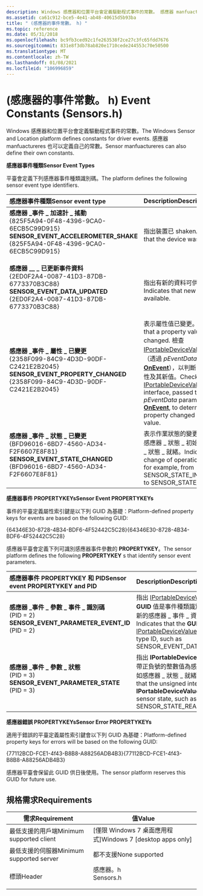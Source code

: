 ```yaml
---
description: Windows 感應器和位置平台會定義驅動程式事件的常數。 感應器 manfuactureres 也可以定義自己的常數。
ms.assetid: ca61c912-bce5-4e41-ab48-40615d5b93ba
title: " (感應器的事件常數。 h) "
ms.topic: reference
ms.date: 05/31/2018
ms.openlocfilehash: bc9fb3ced92c1fe263538f2ce27c3fc65fdd7676
ms.sourcegitcommit: 831e8f3db78ab820e1710cede244553c70e50500
ms.translationtype: MT
ms.contentlocale: zh-TW
ms.lasthandoff: 01/08/2021
ms.locfileid: "106996859"
---
```

# <a name="event-constants-sensorsh"></a><span data-ttu-id="04123-104"> (感應器的事件常數。 h) </span><span class="sxs-lookup"><span data-stu-id="04123-104">Event Constants (Sensors.h)</span></span>

<span data-ttu-id="04123-105">Windows 感應器和位置平台會定義驅動程式事件的常數。</span><span class="sxs-lookup"><span data-stu-id="04123-105">The Windows Sensor and Location platform defines constants for driver events.</span></span> <span data-ttu-id="04123-106">感應器 manfuactureres 也可以定義自己的常數。</span><span class="sxs-lookup"><span data-stu-id="04123-106">Sensor manfuactureres can also define their own constants.</span></span>

<span data-ttu-id="04123-107">**感應器事件種類**</span><span class="sxs-lookup"><span data-stu-id="04123-107">**Sensor Event Types**</span></span>

<span data-ttu-id="04123-108">平臺會定義下列感應器事件種類識別碼。</span><span class="sxs-lookup"><span data-stu-id="04123-108">The platform defines the following sensor event type identifiers.</span></span>



| <span data-ttu-id="04123-109">感應器事件種類</span><span class="sxs-lookup"><span data-stu-id="04123-109">Sensor event type</span></span>                                                                                                                                                                                                                                                                                                    | <span data-ttu-id="04123-110">Description</span><span class="sxs-lookup"><span data-stu-id="04123-110">Description</span></span>                                                                                                                                                                                                                                                                                                           |
|:---------------------------------------------------------------------------------------------------------------------------------------------------------------------------------------------------------------------------------------------------------------------------------------------------------------------|:----------------------------------------------------------------------------------------------------------------------------------------------------------------------------------------------------------------------------------------------------------------------------------------------------------------------|
| <span id="SENSOR_EVENT_ACCELEROMETER_SHAKE"></span><span id="sensor_event_accelerometer_shake"></span><dl> <span data-ttu-id="04123-111"><dt>**感應器 \_事件 \_ 加速計 \_ 搖動**</dt> <dt>{825F5A94-0F48-4396-9CA0-6ECB5C99D915}</dt></span><span class="sxs-lookup"><span data-stu-id="04123-111"><dt>**SENSOR\_EVENT\_ACCELEROMETER\_SHAKE**</dt> <dt>{825F5A94-0F48-4396-9CA0-6ECB5C99D915}</dt></span></span> </dl> | <span data-ttu-id="04123-112">指出裝置已 shaken。</span><span class="sxs-lookup"><span data-stu-id="04123-112">Indicates that the device was shaken.</span></span><br/>                                                                                                                                                                                                                                                                      |
| <span id="SENSOR_EVENT_DATA_UPDATED"></span><span id="sensor_event_data_updated"></span><dl> <span data-ttu-id="04123-113"><dt>**感應器 \_\_ \_ 已更新事件資料**</dt> <dt>{2ED0F2A4-0087-41D3-87DB-6773370B3C88}</dt></span><span class="sxs-lookup"><span data-stu-id="04123-113"><dt>**SENSOR\_EVENT\_DATA\_UPDATED**</dt> <dt>{2ED0F2A4-0087-41D3-87DB-6773370B3C88}</dt></span></span> </dl>                      | <span data-ttu-id="04123-114">指出有新的資料可供使用。</span><span class="sxs-lookup"><span data-stu-id="04123-114">Indicates that new data is available.</span></span><br/>                                                                                                                                                                                                                                                                      |
| <span id="SENSOR_EVENT_PROPERTY_CHANGED"></span><span id="sensor_event_property_changed"></span><dl> <span data-ttu-id="04123-115"><dt>**感應器 \_事件 \_ 屬性 \_ 已變更**</dt> <dt>{2358F099-84C9-4D3D-90DF-C2421E2B2045}</dt></span><span class="sxs-lookup"><span data-stu-id="04123-115"><dt>**SENSOR\_EVENT\_PROPERTY\_CHANGED**</dt> <dt>{2358F099-84C9-4D3D-90DF-C2421E2B2045}</dt></span></span> </dl>          | <span data-ttu-id="04123-116">表示屬性值已變更。</span><span class="sxs-lookup"><span data-stu-id="04123-116">Indicates that a property value changed.</span></span> <span data-ttu-id="04123-117">檢查 [IPortableDeviceValues](/previous-versions//ms740012(v=vs.85)) 介面（透過 *pEventData* 參數傳遞至 [**OnEvent**](/windows/win32/api/sensorsapi/nf-sensorsapi-isensorevents-onevent)），以判斷已變更的屬性及其新值。</span><span class="sxs-lookup"><span data-stu-id="04123-117">Check the [IPortableDeviceValues](/previous-versions//ms740012(v=vs.85)) interface, passed through the *pEventData* parameter to [**OnEvent**](/windows/win32/api/sensorsapi/nf-sensorsapi-isensorevents-onevent), to determine which property changed and its new value.</span></span><br/> |
| <span id="SENSOR_EVENT_STATE_CHANGED"></span><span id="sensor_event_state_changed"></span><dl> <span data-ttu-id="04123-118"><dt>**感應器 \_事件 \_ 狀態 \_ 已變更**</dt> <dt>{BFD96016-6BD7-4560-AD34-F2F6607E8F81}</dt></span><span class="sxs-lookup"><span data-stu-id="04123-118"><dt>**SENSOR\_EVENT\_STATE\_CHANGED**</dt> <dt>{BFD96016-6BD7-4560-AD34-F2F6607E8F81}</dt></span></span> </dl>                   | <span data-ttu-id="04123-119">表示作業狀態的變更，例如，從感應器 \_ 狀態 \_ 初始化至感應器 \_ 狀態 \_ 就緒。</span><span class="sxs-lookup"><span data-stu-id="04123-119">Indicates a change of operational state, for example, from SENSOR\_STATE\_INITIALIZING to SENSOR\_STATE\_READY.</span></span><br/>                                                                                                                                                                                            |



<span data-ttu-id="04123-120">**感應器事件 PROPERTYKEYs**</span><span class="sxs-lookup"><span data-stu-id="04123-120">**Sensor Event PROPERTYKEYs**</span></span>

<span data-ttu-id="04123-121">事件的平臺定義屬性索引鍵是以下列 GUID 為基礎：</span><span class="sxs-lookup"><span data-stu-id="04123-121">Platform-defined property keys for events are based on the following GUID:</span></span>

<span data-ttu-id="04123-122">{64346E30-8728-4B34-BDF6-4F52442C5C28}</span><span class="sxs-lookup"><span data-stu-id="04123-122">{64346E30-8728-4B34-BDF6-4F52442C5C28}</span></span>

<span data-ttu-id="04123-123">感應器平臺會定義下列可識別感應器事件參數的 **PROPERTYKEY**。</span><span class="sxs-lookup"><span data-stu-id="04123-123">The sensor platform defines the following **PROPERTYKEY** s that identify sensor event parameters.</span></span>



| <span data-ttu-id="04123-124">感應器事件 PROPERTYKEY 和 PID</span><span class="sxs-lookup"><span data-stu-id="04123-124">Sensor event PROPERTYKEY and PID</span></span>                                                                                                                                                                                                                                                      | <span data-ttu-id="04123-125">Description</span><span class="sxs-lookup"><span data-stu-id="04123-125">Description</span></span>                                                                                                                                                                         |
|:--------------------------------------------------------------------------------------------------------------------------------------------------------------------------------------------------------------------------------------------------------------------------------------|:------------------------------------------------------------------------------------------------------------------------------------------------------------------------------------|
| <span id="SENSOR_EVENT_PARAMETER_EVENT_ID"></span><span id="sensor_event_parameter_event_id"></span><dl> <span data-ttu-id="04123-126"><dt>**感應器 \_事件 \_ 參數 \_ 事件 \_ 識別碼**</dt> <dt> (PID = 2)</dt></span><span class="sxs-lookup"><span data-stu-id="04123-126"><dt>**SENSOR\_EVENT\_PARAMETER\_EVENT\_ID**</dt> <dt>(PID = 2)</dt></span></span> </dl> | <span data-ttu-id="04123-127">指出 [IPortableDeviceValues](/previous-versions//ms740012(v=vs.85))中的 **GUID** 值是事件種類識別碼，例如更新的感應器 \_ 事件 \_ 資料 \_ 。</span><span class="sxs-lookup"><span data-stu-id="04123-127">Indicates that the **GUID** value in [IPortableDeviceValues](/previous-versions//ms740012(v=vs.85)) is an event type ID, such as SENSOR\_EVENT\_DATA\_UPDATED.</span></span><br/> |
| <span id="SENSOR_EVENT_PARAMETER_STATE"></span><span id="sensor_event_parameter_state"></span><dl> <span data-ttu-id="04123-128"><dt>**感應器 \_事件 \_ 參數 \_ 狀態**</dt> <dt> (PID = 3)</dt></span><span class="sxs-lookup"><span data-stu-id="04123-128"><dt>**SENSOR\_EVENT\_PARAMETER\_STATE**</dt> <dt>(PID = 3)</dt></span></span> </dl>           | <span data-ttu-id="04123-129">指出 **IPortableDeviceValues** 中不帶正負號的整數值為感應器狀態，例如感應器 \_ 狀態 \_ 就緒。</span><span class="sxs-lookup"><span data-stu-id="04123-129">Indicates that the unsigned integer value in **IPortableDeviceValues** is a sensor state, such as SENSOR\_STATE\_READY.</span></span><br/>                                                  |



<span data-ttu-id="04123-130">**感應器錯誤 PROPERTYKEYs**</span><span class="sxs-lookup"><span data-stu-id="04123-130">**Sensor Error PROPERTYKEYs**</span></span>

<span data-ttu-id="04123-131">適用于錯誤的平臺定義屬性索引鍵會以下列 GUID 為基礎：</span><span class="sxs-lookup"><span data-stu-id="04123-131">Platform-defined property keys for errors will be based on the following GUID:</span></span>

<span data-ttu-id="04123-132">{77112BCD-FCE1-4f43-B8B8-A88256ADB4B3}</span><span class="sxs-lookup"><span data-stu-id="04123-132">{77112BCD-FCE1-4f43-B8B8-A88256ADB4B3}</span></span>

<span data-ttu-id="04123-133">感應器平臺會保留此 GUID 供日後使用。</span><span class="sxs-lookup"><span data-stu-id="04123-133">The sensor platform reserves this GUID for future use.</span></span>

<dl></dl>

## <a name="requirements"></a><span data-ttu-id="04123-134">規格需求</span><span class="sxs-lookup"><span data-stu-id="04123-134">Requirements</span></span>



| <span data-ttu-id="04123-135">需求</span><span class="sxs-lookup"><span data-stu-id="04123-135">Requirement</span></span> | <span data-ttu-id="04123-136">值</span><span class="sxs-lookup"><span data-stu-id="04123-136">Value</span></span> |
|-------------------------------------|--------------------------------------------------------------------------------------|
| <span data-ttu-id="04123-137">最低支援的用戶端</span><span class="sxs-lookup"><span data-stu-id="04123-137">Minimum supported client</span></span><br/> | <span data-ttu-id="04123-138">\[僅限 Windows 7 桌面應用程式\]</span><span class="sxs-lookup"><span data-stu-id="04123-138">Windows 7 \[desktop apps only\]</span></span><br/>                                           |
| <span data-ttu-id="04123-139">最低支援的伺服器</span><span class="sxs-lookup"><span data-stu-id="04123-139">Minimum supported server</span></span><br/> | <span data-ttu-id="04123-140">都不支援</span><span class="sxs-lookup"><span data-stu-id="04123-140">None supported</span></span><br/>                                                            |
| <span data-ttu-id="04123-141">標頭</span><span class="sxs-lookup"><span data-stu-id="04123-141">Header</span></span><br/>                   | <dl> <span data-ttu-id="04123-142"><dt>感應器。h</dt></span><span class="sxs-lookup"><span data-stu-id="04123-142"><dt>Sensors.h</dt></span></span> </dl> |



 

